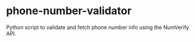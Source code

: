 # phone-number-validator
Python script to validate and fetch phone number info using the NumVerify API.
